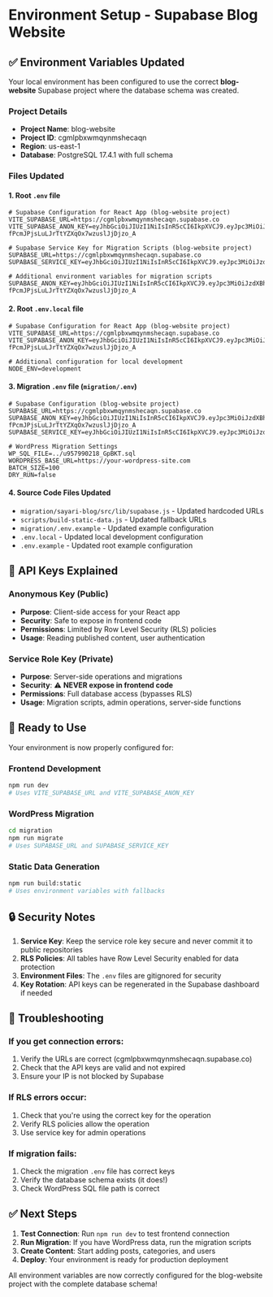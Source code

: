 # Environment Setup - Supabase Blog Website

## ✅ Environment Variables Updated

Your local environment has been configured to use the correct **blog-website** Supabase project where the database schema was created.

### Project Details
- **Project Name**: blog-website
- **Project ID**: cgmlpbxwmqynmshecaqn
- **Region**: us-east-1
- **Database**: PostgreSQL 17.4.1 with full schema

### Files Updated

#### 1. Root `.env` file
```env
# Supabase Configuration for React App (blog-website project)
VITE_SUPABASE_URL=https://cgmlpbxwmqynmshecaqn.supabase.co
VITE_SUPABASE_ANON_KEY=eyJhbGciOiJIUzI1NiIsInR5cCI6IkpXVCJ9.eyJpc3MiOiJzdXBhYmFzZSIsInJlZiI6ImNnbWxwYnh3bXF5bm1zaGVjYXFuIiwicm9sZSI6ImFub24iLCJpYXQiOjE3NTM4ODYzOTIsImV4cCI6MjA2OTQ2MjM5Mn0.PJambQA-fPcmJPjsLuLJrTtYZXqOx7wzuslJjDjzo_A

# Supabase Service Key for Migration Scripts (blog-website project)
SUPABASE_URL=https://cgmlpbxwmqynmshecaqn.supabase.co
SUPABASE_SERVICE_KEY=eyJhbGciOiJIUzI1NiIsInR5cCI6IkpXVCJ9.eyJpc3MiOiJzdXBhYmFzZSIsInJlZiI6ImNnbWxwYnh3bXF5bm1zaGVjYXFuIiwicm9sZSI6InNlcnZpY2Vfcm9sZSIsImlhdCI6MTc1Mzg4NjM5MiwiZXhwIjoyMDY5NDYyMzkyfQ.v1LM4fFcfeMRGwdETiUaWGWM6lEVD3BkpmFTI3sp1WM

# Additional environment variables for migration scripts
SUPABASE_ANON_KEY=eyJhbGciOiJIUzI1NiIsInR5cCI6IkpXVCJ9.eyJpc3MiOiJzdXBhYmFzZSIsInJlZiI6ImNnbWxwYnh3bXF5bm1zaGVjYXFuIiwicm9sZSI6ImFub24iLCJpYXQiOjE3NTM4ODYzOTIsImV4cCI6MjA2OTQ2MjM5Mn0.PJambQA-fPcmJPjsLuLJrTtYZXqOx7wzuslJjDjzo_A
```

#### 2. Root `.env.local` file
```env
# Supabase Configuration for React App (blog-website project)
VITE_SUPABASE_URL=https://cgmlpbxwmqynmshecaqn.supabase.co
VITE_SUPABASE_ANON_KEY=eyJhbGciOiJIUzI1NiIsInR5cCI6IkpXVCJ9.eyJpc3MiOiJzdXBhYmFzZSIsInJlZiI6ImNnbWxwYnh3bXF5bm1zaGVjYXFuIiwicm9sZSI6ImFub24iLCJpYXQiOjE3NTM4ODYzOTIsImV4cCI6MjA2OTQ2MjM5Mn0.PJambQA-fPcmJPjsLuLJrTtYZXqOx7wzuslJjDjzo_A

# Additional configuration for local development
NODE_ENV=development
```

#### 3. Migration `.env` file (`migration/.env`)
```env
# Supabase Configuration (blog-website project)
SUPABASE_URL=https://cgmlpbxwmqynmshecaqn.supabase.co
SUPABASE_ANON_KEY=eyJhbGciOiJIUzI1NiIsInR5cCI6IkpXVCJ9.eyJpc3MiOiJzdXBhYmFzZSIsInJlZiI6ImNnbWxwYnh3bXF5bm1zaGVjYXFuIiwicm9sZSI6ImFub24iLCJpYXQiOjE3NTM4ODYzOTIsImV4cCI6MjA2OTQ2MjM5Mn0.PJambQA-fPcmJPjsLuLJrTtYZXqOx7wzuslJjDjzo_A
SUPABASE_SERVICE_KEY=eyJhbGciOiJIUzI1NiIsInR5cCI6IkpXVCJ9.eyJpc3MiOiJzdXBhYmFzZSIsInJlZiI6ImNnbWxwYnh3bXF5bm1zaGVjYXFuIiwicm9sZSI6InNlcnZpY2Vfcm9sZSIsImlhdCI6MTc1Mzg4NjM5MiwiZXhwIjoyMDY5NDYyMzkyfQ.v1LM4fFcfeMRGwdETiUaWGWM6lEVD3BkpmFTI3sp1WM

# WordPress Migration Settings
WP_SQL_FILE=../u957990218_GpBKT.sql
WORDPRESS_BASE_URL=https://your-wordpress-site.com
BATCH_SIZE=100
DRY_RUN=false
```

#### 4. Source Code Files Updated
- `migration/sayari-blog/src/lib/supabase.js` - Updated hardcoded URLs
- `scripts/build-static-data.js` - Updated fallback URLs
- `migration/.env.example` - Updated example configuration
- `.env.local` - Updated local development configuration
- `.env.example` - Updated root example configuration

## 🔑 API Keys Explained

### Anonymous Key (Public)
- **Purpose**: Client-side access for your React app
- **Security**: Safe to expose in frontend code
- **Permissions**: Limited by Row Level Security (RLS) policies
- **Usage**: Reading published content, user authentication

### Service Role Key (Private)
- **Purpose**: Server-side operations and migrations
- **Security**: ⚠️ **NEVER expose in frontend code**
- **Permissions**: Full database access (bypasses RLS)
- **Usage**: Migration scripts, admin operations, server-side functions

## 🚀 Ready to Use

Your environment is now properly configured for:

### Frontend Development
```bash
npm run dev
# Uses VITE_SUPABASE_URL and VITE_SUPABASE_ANON_KEY
```

### WordPress Migration
```bash
cd migration
npm run migrate
# Uses SUPABASE_URL and SUPABASE_SERVICE_KEY
```

### Static Data Generation
```bash
npm run build:static
# Uses environment variables with fallbacks
```

## 🔒 Security Notes

1. **Service Key**: Keep the service role key secure and never commit it to public repositories
2. **RLS Policies**: All tables have Row Level Security enabled for data protection
3. **Environment Files**: The `.env` files are gitignored for security
4. **Key Rotation**: API keys can be regenerated in the Supabase dashboard if needed

## 🔧 Troubleshooting

### If you get connection errors:
1. Verify the URLs are correct (cgmlpbxwmqynmshecaqn.supabase.co)
2. Check that the API keys are valid and not expired
3. Ensure your IP is not blocked by Supabase

### If RLS errors occur:
1. Check that you're using the correct key for the operation
2. Verify RLS policies allow the operation
3. Use service key for admin operations

### If migration fails:
1. Check the migration `.env` file has correct keys
2. Verify the database schema exists (it does!)
3. Check WordPress SQL file path is correct

## ✅ Next Steps

1. **Test Connection**: Run `npm run dev` to test frontend connection
2. **Run Migration**: If you have WordPress data, run the migration scripts
3. **Create Content**: Start adding posts, categories, and users
4. **Deploy**: Your environment is ready for production deployment

All environment variables are now correctly configured for the blog-website project with the complete database schema!
